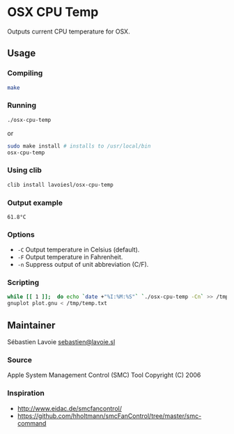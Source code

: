 # OSX CPU Temp

Outputs current CPU temperature for OSX.

## Usage 

### Compiling

```bash
make
```

### Running

```bash
./osx-cpu-temp
```

or

```bash
sudo make install # installs to /usr/local/bin
osx-cpu-temp
```

### Using clib

```bash
clib install lavoiesl/osx-cpu-temp
```

### Output example

```
61.8°C
```

### Options

 * `-C` Output temperature in Celsius (default).
 * `-F` Output temperature in Fahrenheit.
 * `-n` Suppress output of unit abbreviation (C/F).

### Scripting
```bash
while [[ 1 ]];  do echo `date +"%I:%M:%S"` `./osx-cpu-temp -Cn` >> /tmp/temp.txt ; sleep 2; done &
gnuplot plot.gnu < /tmp/temp.txt 
```

## Maintainer 

Sébastien Lavoie <sebastien@lavoie.sl>

### Source 

Apple System Management Control (SMC) Tool 
Copyright (C) 2006

### Inspiration 

 * http://www.eidac.de/smcfancontrol/
 * https://github.com/hholtmann/smcFanControl/tree/master/smc-command
